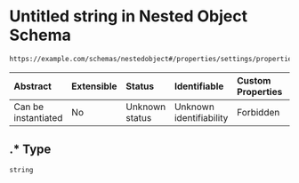 # Untitled string in Nested Object Schema

```txt
https://example.com/schemas/nestedobject#/properties/settings/properties/collaborators/patternProperties/.*
```



| Abstract            | Extensible | Status         | Identifiable            | Custom Properties | Additional Properties | Access Restrictions | Defined In                                                                                  |
| :------------------ | :--------- | :------------- | :---------------------- | :---------------- | :-------------------- | :------------------ | :------------------------------------------------------------------------------------------ |
| Can be instantiated | No         | Unknown status | Unknown identifiability | Forbidden         | Allowed               | none                | [nestedobj.schema.json*](../generated-schemas/nestedobj.schema.json "open original schema") |

## .\* Type

`string`

